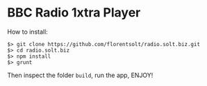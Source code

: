 BBC Radio 1xtra Player
======================

How to install:
```shell
$> git clone https://github.com/florentsolt/radio.solt.biz.git
$> cd radio.solt.biz
$> npm install
$> grunt
```

Then inspect the folder `build`, run the app, ENJOY!
